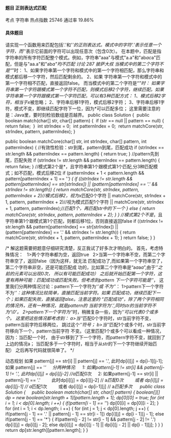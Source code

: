 #### 题目    正则表达式匹配

考点    	字符串	热点指数    25746	通过率    19.86%

#### 具体题目

​    请实现一个函数用来匹配包括'.'和'*'的正则表达式。模式中的字符'.'表示任意一个字符，而'*'表示它前面的字符可以出现任意次（包含0次）。      在本题中，匹配是指字符串的所有字符匹配整个模式。例如，字符串"aaa"与模式"a.a"和"ab*ac*a"匹配，但是与"aa.a"和"ab*a"均不匹配
讨论    287
披萨大叔
当模式中的第二个字符不是“*”时：
  1、如果字符串第一个字符和模式中的第一个字符相匹配，那么字符串和模式都后移一个字符，然后匹配剩余的。 
  2、如果
字符串第一个字符和模式中的第一个字符相不匹配，直接返回false。
而当模式中的第二个字符是“*”时：
  如果字符串第一个字符跟模式第一个字符不匹配，则模式后移2个字符，继续匹配。如果字符串第一个字符跟模式第一个字符匹配，可以有3种匹配方式： 
  1、模式后移2字符，相当于x*被忽略； 
  2、字符串后移1字符，模式后移2字符； 
  3、字符串后移1字符，模式不变，即继续匹配字符下一位，因为*可以匹配多位； 
这里需要注意的是：Java里，要时刻检验数组是否越界。
public class Solution {
​    public boolean match(char[] str, char[] pattern) {
​    if (str == null || pattern == null) {
​        return false;
​    }
​    int strIndex = 0;
​    int patternIndex = 0;
​    return matchCore(str, strIndex, pattern, patternIndex);
}

public boolean matchCore(char[] str, int strIndex, char[] pattern, int patternIndex) {
    //有效性检验：str到尾，pattern到尾，匹配成功
    if (strIndex == str.length && patternIndex == pattern.length) {
        return true;
    }
    //pattern先到尾，匹配失败
    if (strIndex != str.length && patternIndex == pattern.length) {
        return false;
    }
    //模式第2个是*，且字符串第1个跟模式第1个匹配,分3种匹配模式；如不匹配，模式后移2位
    if (patternIndex + 1 < pattern.length && pattern[patternIndex + 1] == '*') {
        if ((strIndex != str.length && pattern[patternIndex] == str[strIndex]) || (pattern[patternIndex] == '.' && strIndex != str.length)) {
            return matchCore(str, strIndex, pattern, patternIndex + 2)//模式后移2，视为x*匹配0个字符
                    || matchCore(str, strIndex + 1, pattern, patternIndex + 2)//视为模式匹配1个字符
                    || matchCore(str, strIndex + 1, pattern, patternIndex);//*匹配1个，再匹配str中的下一个
        } else {
            return matchCore(str, strIndex, pattern, patternIndex + 2);
        }
    }
    //模式第2个不是*，且字符串第1个跟模式第1个匹配，则都后移1位，否则直接返回false
    if ((strIndex != str.length && pattern[patternIndex] == str[strIndex]) || (pattern[patternIndex] == '.' && strIndex != str.length)) {
        return matchCore(str, strIndex + 1, pattern, patternIndex + 1);
    }
    return false;
	}
} 

/*
    解这题需要把题意仔细研究清楚，反正我试了好多次才明白的。
    首先，考虑特殊情况：
         1>两个字符串都为空，返回true
         2>当第一个字符串不空，而第二个字符串空了，返回false（因为这样，就无法
            匹配成功了,而如果第一个字符串空了，第二个字符串非空，还是可能匹配成
            功的，比如第二个字符串是“a*a*a*a*”,由于‘*’之前的元素可以出现0次，
            所以有可能匹配成功）
    之后就开始匹配第一个字符，这里有两种可能：匹配成功或匹配失败。但考虑到pattern
    下一个字符可能是‘*’， 这里我们分两种情况讨论：pattern下一个字符为‘*’或
    不为‘*’：
          1>pattern下一个字符不为‘*’：这种情况比较简单，直接匹配当前字符。如果
            匹配成功，继续匹配下一个；如果匹配失败，直接返回false。注意这里的
            “匹配成功”，除了两个字符相同的情况外，还有一种情况，就是pattern的
            当前字符为‘.’,同时str的当前字符不为‘\0’。
          2>pattern下一个字符为‘*’时，稍微复杂一些，因为‘*’可以代表0个或多个。
            这里把这些情况都考虑到：
               a>当‘*’匹配0个字符时，str当前字符不变，pattern当前字符后移两位，
                跳过这个‘*’符号；
               b>当‘*’匹配1个或多个时，str当前字符移向下一个，pattern当前字符
                不变。（这里匹配1个或多个可以看成一种情况，因为：当匹配一个时，
                由于str移到了下一个字符，而pattern字符不变，就回到了上边的情况a；
                当匹配多于一个字符时，相当于从str的下一个字符继续开始匹配）
    之后再写代码就很简单了。
*/

动态规划
如果 pattern[j] == str[i] || pattern[j] == '.', 此时dp[i][j] = dp[i-1][j-1];
如果 pattern[j] == '*'
    分两种情况:
    1: 如果pattern[j-1] != str[i] && pattern[j-1] != '.',
    此时dp[i][j] = dp[i][j-2] //a*匹配0次
    2: 如果pattern[j-1] == str[i] || pattern[j-1] == '.'
        此时dp[i][j] = dp[i][j-2] // a*匹配0次
        或者 dp[i][j] = dp[i][j-1] // a*匹配1次
        或者 dp[i][j] = dp[i-1][j] // a*匹配多次
    
public class Solution {
    public boolean match(char[] str, char[] pattern) {
		boolean[][] dp = new boolean[str.length + 1][pattern.length + 1];
		dp[0][0] = true;
		for (int i = 1; i < dp[0].length; i ++) {
			if(pattern[i - 1] == '*') dp[0][i] = dp[0][i - 2];
		}
		for (int i = 1; i < dp.length; i ++) {
			for (int j = 1; j < dp[0].length; j ++) {
				if(pattern[j - 1] == '.' || pattern[j - 1] == str[i - 1]) dp[i][j] = dp[i - 1][j - 1];
				else if(pattern[j - 1] == '*') {
					if(pattern[j - 2] != str[i - 1] && pattern[j - 2] != '.') dp[i][j] = dp[i][j - 2];
					else dp[i][j] = dp[i][j - 1] || dp[i][j - 2] || dp[i - 1][j];
				}
			}
		}
		return dp[str.length][pattern.length];
	}
}
